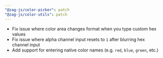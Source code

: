 ```yaml
---
"@zag-js/color-picker": patch
"@zag-js/color-utils": patch
---
```


- Fix issue where color area changes format when you type custom hex values
- Fix issue where alpha channel input resets to `1` after blurring hex channel input
- Add support for entering native color names (e.g. `red`, `blue`, `green`, etc.)
